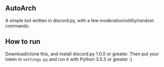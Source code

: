 ## AutoArch
A simple bot written in discord.py, with a few moderation/utility/random commands.

## How to run
Download/clone this, and install discord.py 1.0.0 or greater. Then put your token in `settings.py` and run it with Python 3.5.3 or greater :)
